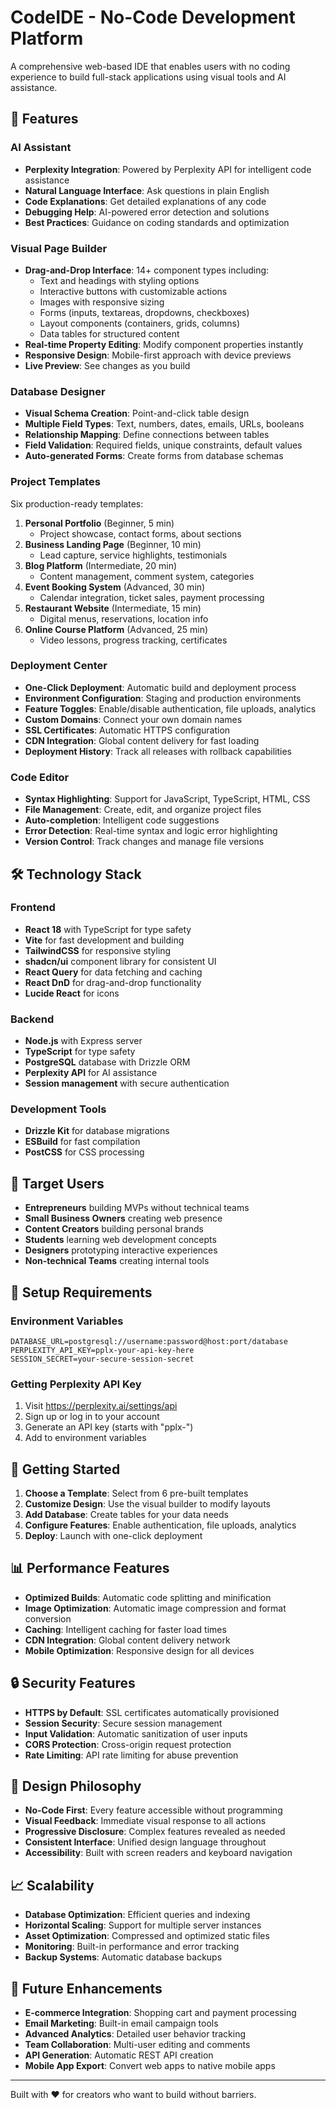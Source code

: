 # CodeIDE - No-Code Development Platform

A comprehensive web-based IDE that enables users with no coding experience to build full-stack applications using visual tools and AI assistance.

## 🚀 Features

### AI Assistant
- **Perplexity Integration**: Powered by Perplexity API for intelligent code assistance
- **Natural Language Interface**: Ask questions in plain English
- **Code Explanations**: Get detailed explanations of any code
- **Debugging Help**: AI-powered error detection and solutions
- **Best Practices**: Guidance on coding standards and optimization

### Visual Page Builder
- **Drag-and-Drop Interface**: 14+ component types including:
  - Text and headings with styling options
  - Interactive buttons with customizable actions
  - Images with responsive sizing
  - Forms (inputs, textareas, dropdowns, checkboxes)
  - Layout components (containers, grids, columns)
  - Data tables for structured content
- **Real-time Property Editing**: Modify component properties instantly
- **Responsive Design**: Mobile-first approach with device previews
- **Live Preview**: See changes as you build

### Database Designer
- **Visual Schema Creation**: Point-and-click table design
- **Multiple Field Types**: Text, numbers, dates, emails, URLs, booleans
- **Relationship Mapping**: Define connections between tables
- **Field Validation**: Required fields, unique constraints, default values
- **Auto-generated Forms**: Create forms from database schemas

### Project Templates
Six production-ready templates:
1. **Personal Portfolio** (Beginner, 5 min)
   - Project showcase, contact forms, about sections
2. **Business Landing Page** (Beginner, 10 min)
   - Lead capture, service highlights, testimonials
3. **Blog Platform** (Intermediate, 20 min)
   - Content management, comment system, categories
4. **Event Booking System** (Advanced, 30 min)
   - Calendar integration, ticket sales, payment processing
5. **Restaurant Website** (Intermediate, 15 min)
   - Digital menus, reservations, location info
6. **Online Course Platform** (Advanced, 25 min)
   - Video lessons, progress tracking, certificates

### Deployment Center
- **One-Click Deployment**: Automatic build and deployment process
- **Environment Configuration**: Staging and production environments
- **Feature Toggles**: Enable/disable authentication, file uploads, analytics
- **Custom Domains**: Connect your own domain names
- **SSL Certificates**: Automatic HTTPS configuration
- **CDN Integration**: Global content delivery for fast loading
- **Deployment History**: Track all releases with rollback capabilities

### Code Editor
- **Syntax Highlighting**: Support for JavaScript, TypeScript, HTML, CSS
- **File Management**: Create, edit, and organize project files
- **Auto-completion**: Intelligent code suggestions
- **Error Detection**: Real-time syntax and logic error highlighting
- **Version Control**: Track changes and manage file versions

## 🛠️ Technology Stack

### Frontend
- **React 18** with TypeScript for type safety
- **Vite** for fast development and building
- **TailwindCSS** for responsive styling
- **shadcn/ui** component library for consistent UI
- **React Query** for data fetching and caching
- **React DnD** for drag-and-drop functionality
- **Lucide React** for icons

### Backend
- **Node.js** with Express server
- **TypeScript** for type safety
- **PostgreSQL** database with Drizzle ORM
- **Perplexity API** for AI assistance
- **Session management** with secure authentication

### Development Tools
- **Drizzle Kit** for database migrations
- **ESBuild** for fast compilation
- **PostCSS** for CSS processing

## 🎯 Target Users

- **Entrepreneurs** building MVPs without technical teams
- **Small Business Owners** creating web presence
- **Content Creators** building personal brands
- **Students** learning web development concepts
- **Designers** prototyping interactive experiences
- **Non-technical Teams** creating internal tools

## 🔧 Setup Requirements

### Environment Variables
```env
DATABASE_URL=postgresql://username:password@host:port/database
PERPLEXITY_API_KEY=pplx-your-api-key-here
SESSION_SECRET=your-secure-session-secret
```

### Getting Perplexity API Key
1. Visit https://perplexity.ai/settings/api
2. Sign up or log in to your account
3. Generate an API key (starts with "pplx-")
4. Add to environment variables

## 🚀 Getting Started

1. **Choose a Template**: Select from 6 pre-built templates
2. **Customize Design**: Use the visual builder to modify layouts
3. **Add Database**: Create tables for your data needs
4. **Configure Features**: Enable authentication, file uploads, analytics
5. **Deploy**: Launch with one-click deployment

## 📊 Performance Features

- **Optimized Builds**: Automatic code splitting and minification
- **Image Optimization**: Automatic image compression and format conversion
- **Caching**: Intelligent caching for faster load times
- **CDN Integration**: Global content delivery network
- **Mobile Optimization**: Responsive design for all devices

## 🔒 Security Features

- **HTTPS by Default**: SSL certificates automatically provisioned
- **Session Security**: Secure session management
- **Input Validation**: Automatic sanitization of user inputs
- **CORS Protection**: Cross-origin request protection
- **Rate Limiting**: API rate limiting for abuse prevention

## 🎨 Design Philosophy

- **No-Code First**: Every feature accessible without programming
- **Visual Feedback**: Immediate visual response to all actions
- **Progressive Disclosure**: Complex features revealed as needed
- **Consistent Interface**: Unified design language throughout
- **Accessibility**: Built with screen readers and keyboard navigation

## 📈 Scalability

- **Database Optimization**: Efficient queries and indexing
- **Horizontal Scaling**: Support for multiple server instances
- **Asset Optimization**: Compressed and optimized static files
- **Monitoring**: Built-in performance and error tracking
- **Backup Systems**: Automatic database backups

## 🔮 Future Enhancements

- **E-commerce Integration**: Shopping cart and payment processing
- **Email Marketing**: Built-in email campaign tools
- **Advanced Analytics**: Detailed user behavior tracking
- **Team Collaboration**: Multi-user editing and comments
- **API Generation**: Automatic REST API creation
- **Mobile App Export**: Convert web apps to native mobile apps

---

Built with ❤️ for creators who want to build without barriers.